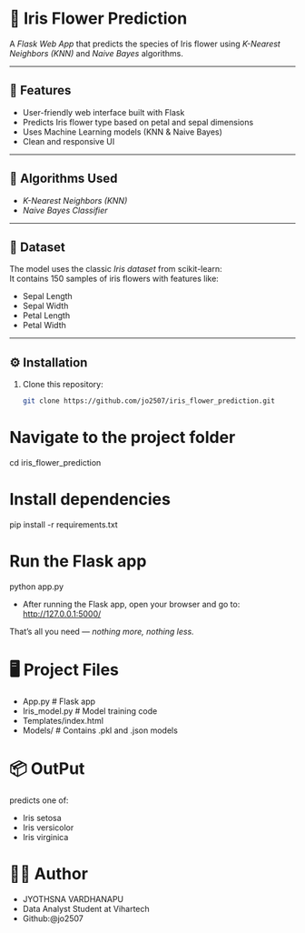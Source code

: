 # 🌸 Iris Flower Prediction

A *Flask Web App* that predicts the species of Iris flower using *K-Nearest Neighbors (KNN)* and *Naive Bayes* algorithms.

---

## 🚀 Features
- User-friendly web interface built with Flask  
- Predicts Iris flower type based on petal and sepal dimensions  
- Uses Machine Learning models (KNN & Naive Bayes)  
- Clean and responsive UI  

---

## 🧠 Algorithms Used
- *K-Nearest Neighbors (KNN)*  
- *Naive Bayes Classifier*

---

## 🧩 Dataset
The model uses the classic *Iris dataset* from scikit-learn:  
It contains 150 samples of iris flowers with features like:  
- Sepal Length  
- Sepal Width  
- Petal Length  
- Petal Width  

---

## ⚙ Installation

1. Clone this repository:
   ```bash
   git clone https://github.com/jo2507/iris_flower_prediction.git
   
# Navigate to the project folder
cd iris_flower_prediction

# Install dependencies
pip install -r requirements.txt

# Run the Flask app
python app.py 
- After running the Flask app, open your browser and go to:
http://127.0.0.1:5000/

That’s all you need — *nothing more, nothing less.*

# 🖥 Project Files
- App.py              # Flask app
- Iris_model.py       # Model training code
- Templates/index.html
- Models/             # Contains .pkl and .json models

# 📦 OutPut
predicts one of:
- Iris setosa
- Iris versicolor
- Iris virginica

# 👩‍💻 Author
- JYOTHSNA VARDHANAPU
- Data Analyst Student at Vihartech
- Github:@jo2507
